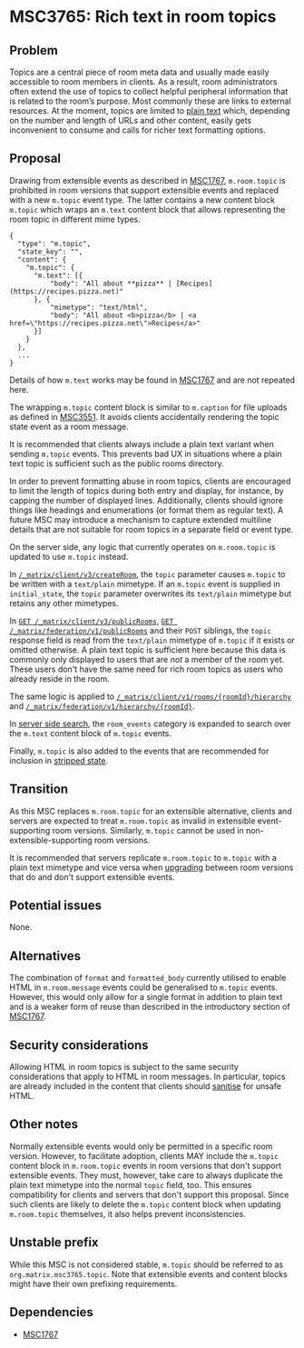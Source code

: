 # MSC3765: Rich text in room topics

## Problem

Topics are a central piece of room meta data and usually made easily
accessible to room members in clients. As a result, room administrators
often extend the use of topics to collect helpful peripheral information
that is related to the room’s purpose. Most commonly these are links to
external resources. At the moment, topics are limited to [plain text]
which, depending on the number and length of URLs and other content,
easily gets inconvenient to consume and calls for richer text formatting
options.

## Proposal

Drawing from extensible events as described in [MSC1767], `m.room.topic`
is prohibited in room versions that support extensible events and replaced
with a new `m.topic` event type. The latter contains a new content block
`m.topic` which wraps an `m.text` content block that allows representing
the room topic in different mime types.

``` json5
{
  "type": "m.topic",
  "state_key": "",
  "content": {
    "m.topic": {
      "m.text": [{
          "body": "All about **pizza** | [Recipes](https://recipes.pizza.net)"
      }, {
          "mimetype": "text/html",
          "body": "All about <b>pizza</b> | <a href=\"https://recipes.pizza.net\">Recipes</a>"
      }]
    }
  },
  ...
}
```

Details of how `m.text` works may be found in [MSC1767] and are not
repeated here.

The wrapping `m.topic` content block is similar to `m.caption` for file
uploads as defined in [MSC3551]. It avoids clients accidentally rendering
the topic state event as a room message.

It is recommended that clients always include a plain text variant when
sending `m.topic` events. This prevents bad UX in situations where a plain
text topic is sufficient such as the public rooms directory.

In order to prevent formatting abuse in room topics, clients are
encouraged to limit the length of topics during both entry and display,
for instance, by capping the number of displayed lines. Additionally,
clients should ignore things like headings and enumerations (or format them
as regular text). A future MSC may introduce a mechanism to capture extended
multiline details that are not suitable for room topics in a separate field
or event type.

On the server side, any logic that currently operates on `m.room.topic` is
updated to use `m.topic` instead.

In [`/_matrix/client/v3/createRoom`], the `topic` parameter causes `m.topic`
to be written with a `text/plain` mimetype. If an `m.topic` event is supplied
in `initial_state`, the `topic` parameter overwrites its `text/plain` mimetype
but retains any other mimetypes.

In [`GET /_matrix/client/v3/publicRooms`], [`GET /_matrix/federation/v1/publicRooms`]
and their `POST` siblings, the `topic` response field is read from the
`text/plain` mimetype of `m.topic` if it exists or omitted otherwise.
A plain text topic is sufficient here because this data is commonly
only displayed to users that are *not* a member of the room yet. These
users don't have the same need for rich room topics as users who already
reside in the room.

The same logic is applied to [`/_matrix/client/v1/rooms/{roomId}/hierarchy`]
and [`/_matrix/federation/v1/hierarchy/{roomId}`].

In [server side search], the `room_events` category is expanded to search
over the `m.text` content block of `m.topic` events.

Finally, `m.topic` is also added to the events that are recommended for
inclusion in [stripped state].

## Transition

As this MSC replaces `m.room.topic` for an extensible alternative,
clients and servers are expected to treat `m.room.topic` as invalid in
extensible event-supporting room versions. Similarly, `m.topic` cannot
be used in non-extensible-supporting room versions.

It is recommended that servers replicate `m.room.topic` to `m.topic`
with a plain text mimetype and vice versa when [upgrading] between room
versions that do and don't support extensible events.

## Potential issues

None.

## Alternatives

The combination of `format` and `formatted_body` currently utilised to
enable HTML in `m.room.message` events could be generalised to
`m.topic` events. However, this would only allow for a single
format in addition to plain text and is a weaker form of reuse than
described in the introductory section of [MSC1767].

## Security considerations

Allowing HTML in room topics is subject to the same security
considerations that apply to HTML in room messages. In particular,
topics are already included in the content that clients should [sanitise]
for unsafe HTML.

## Other notes

Normally extensible events would only be permitted in a specific
room version. However, to facilitate adoption, clients MAY include
the `m.topic` content block in `m.room.topic` events in room
versions that don't support extensible events. They must, however,
take care to always duplicate the plain text mimetype into the
normal `topic` field, too. This ensures compatibility for clients
and servers that don't support this proposal. Since such clients
are likely to delete the `m.topic` content block when updating
`m.room.topic` themselves, it also helps prevent inconsistencies.

## Unstable prefix

While this MSC is not considered stable, `m.topic` should be referred to
as `org.matrix.msc3765.topic`. Note that extensible events and content
blocks might have their own prefixing requirements.

## Dependencies

- [MSC1767]

[plain text]: https://spec.matrix.org/v1.12/client-server-api/#mroomtopic
[MSC1767]: https://github.com/matrix-org/matrix-spec-proposals/pull/1767
[MSC3551]: https://github.com/matrix-org/matrix-spec-proposals/pull/3551
[sanitise]: https://spec.matrix.org/v1.12/client-server-api/#security-considerations
[server side search]: https://spec.matrix.org/v1.12/client-server-api/#server-side-search
[stripped state]: https://spec.matrix.org/v1.12/client-server-api/#stripped-state
[upgrading]: https://spec.matrix.org/v1.12/client-server-api/#room-upgrades
[`/_matrix/client/v1/rooms/{roomId}/hierarchy`]: https://spec.matrix.org/v1.12/client-server-api/#get_matrixclientv1roomsroomidhierarchy
[`/_matrix/client/v3/createRoom`]: https://spec.matrix.org/v1.12/client-server-api/#post_matrixclientv3createroom
[`/_matrix/federation/v1/hierarchy/{roomId}`]: https://spec.matrix.org/v1.12/server-server-api/#get_matrixfederationv1hierarchyroomid
[`GET /_matrix/client/v3/publicRooms`]: https://spec.matrix.org/v1.12/client-server-api/#get_matrixclientv3publicrooms
[`GET /_matrix/federation/v1/publicRooms`]: https://spec.matrix.org/v1.12/server-server-api/#get_matrixfederationv1publicrooms
